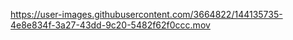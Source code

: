 

https://user-images.githubusercontent.com/3664822/144135735-4e8e834f-3a27-43dd-9c20-5482f62f0ccc.mov

